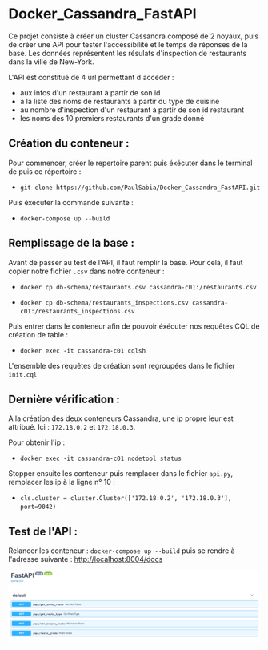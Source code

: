 # Docker_Cassandra_FastAPI

Ce projet consiste à créer un cluster Cassandra composé de 2 noyaux, puis de créer une API pour tester l'accessibilité et le temps de réponses de la base. Les données représentent les résulats d'inspection de restaurants dans la ville de New-York.

L'API est constitué de 4 url permettant d'accéder :
* aux infos d'un restaurant à partir de son id
* à la liste des noms de restaurants à partir du type de cuisine
* au nombre d'inspection d'un restaurant à partir de son id restaurant
* les noms des 10 premiers restaurants d'un grade donné

## Création du conteneur :

Pour commencer, créer le repertoire parent puis éxécuter dans le terminal de puis ce répertoire :

* `git clone https://github.com/PaulSabia/Docker_Cassandra_FastAPI.git`

Puis éxécuter la commande suivante :

* `docker-compose up --build`


## Remplissage de la base :

Avant de passer au test de l'API, il faut remplir la base. Pour cela, il faut copier notre fichier `.csv` dans notre conteneur :

* `docker cp db-schema/restaurants.csv cassandra-c01:/restaurants.csv`

* `docker cp db-schema/restaurants_inspections.csv cassandra-c01:/restaurants_inspections.csv`

Puis entrer dans le conteneur afin de pouvoir éxécuter nos requêtes CQL de création de table :

* `docker exec -it cassandra-c01 cqlsh`

L'ensemble des requêtes de création sont regroupées dans le fichier `init.cql`


## Dernière vérification :

A la création des deux conteneurs Cassandra, une ip propre leur est attribué. Ici : `172.18.0.2` et `172.18.0.3`. 

Pour obtenir l'ip : 

* `docker exec -it cassandra-c01 nodetool status`

Stopper ensuite les conteneur puis remplacer dans le fichier `api.py`, remplacer les ip à la ligne n° 10 :

* `cls.cluster = cluster.Cluster(['172.18.0.2', '172.18.0.3'], port=9042)`

## Test de l'API :

Relancer les conteneur : `docker-compose up --build` puis se rendre à l'adresse suivante : [http://localhost:8004/docs](http://localhost:8004/docs)

![](FastAPI.PNG)

